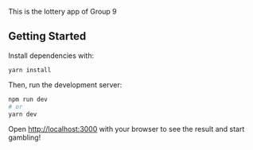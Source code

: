 
This is the lottery app of Group 9


## Getting Started

Install dependencies with:

```
yarn install
```


Then, run the development server:

```bash
npm run dev
# or
yarn dev
```

Open [http://localhost:3000](http://localhost:3000) with your browser to see the result and start gambling!
